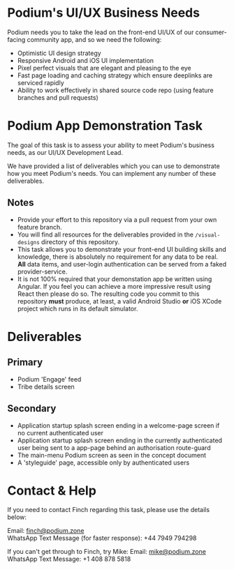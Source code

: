 # Podium's UI/UX Business Needs
Podium needs you to take the lead on the front-end UI/UX of our consumer-facing community app, and so we need the following:
* Optimistic UI design strategy
* Responsive Android and iOS UI implementation
* Pixel perfect visuals that are elegant and pleasing to the eye
* Fast page loading and caching strategy which ensure deeplinks are serviced rapidly
* Ability to work effectively in shared source code repo (using feature branches and pull requests)


# Podium App Demonstration Task
The goal of this task is to assess your ability to meet Podium's business needs, as our UI/UX Development Lead.

We have provided a list of deliverables which you can use to demonstrate how you meet Podium's needs. You can implement any number of these deliverables. 

## Notes
* Provide your effort to this repository via a pull request from your own feature branch.
* You will find all resources for the deliverables provided in the `/visual-designs` directory of this repository.
* This task allows you to demonstrate your front-end UI building skills and knowledge, there is absolutely no requirement for any data to be real. **All** data items, and user-login authentication can be served from a faked provider-service.
* It is not 100% required that your demonstation app be written using Angular.  If you feel you can achieve a more impressive result using React then please do so. The resulting code you commit to this repository **must** produce, at least, a valid Android Studio **or** iOS XCode project which runs in its default simulator.


# Deliverables

## Primary
* Podium 'Engage' feed
* Tribe details screen

## Secondary
* Application startup splash screen ending in a welcome-page screen if no current authenticated user
* Application startup splash screen ending in the currently authenticated user being sent to a app-page behind an authorisation route-guard
* The main-menu Podium screen as seen in the concept document
* A 'styleguide' page, accessible only by authenticated users


# Contact & Help
If you need to contact Finch regarding this task, please use the details below:

Email: finch@podium.zone  
WhatsApp Text Message (for faster response): +44 7949 794298

If you can't get through to Finch, try Mike:
Email: mike@podium.zone  
WhatsApp Text Message: +1 408 878 5818
